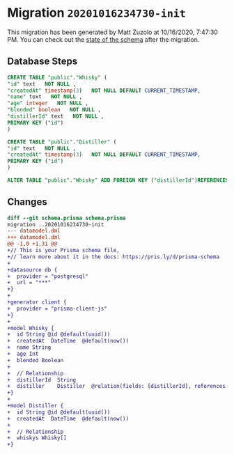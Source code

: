 # Migration `20201016234730-init`

This migration has been generated by Matt Zuzolo at 10/16/2020, 7:47:30 PM.
You can check out the [state of the schema](./schema.prisma) after the migration.

## Database Steps

```sql
CREATE TABLE "public"."Whisky" (
"id" text   NOT NULL ,
"createdAt" timestamp(3)   NOT NULL DEFAULT CURRENT_TIMESTAMP,
"name" text   NOT NULL ,
"age" integer   NOT NULL ,
"blended" boolean   NOT NULL ,
"distillerId" text   NOT NULL ,
PRIMARY KEY ("id")
)

CREATE TABLE "public"."Distiller" (
"id" text   NOT NULL ,
"createdAt" timestamp(3)   NOT NULL DEFAULT CURRENT_TIMESTAMP,
PRIMARY KEY ("id")
)

ALTER TABLE "public"."Whisky" ADD FOREIGN KEY ("distillerId")REFERENCES "public"."Distiller"("id") ON DELETE CASCADE ON UPDATE CASCADE
```

## Changes

```diff
diff --git schema.prisma schema.prisma
migration ..20201016234730-init
--- datamodel.dml
+++ datamodel.dml
@@ -1,0 +1,31 @@
+// This is your Prisma schema file,
+// learn more about it in the docs: https://pris.ly/d/prisma-schema
+
+datasource db {
+  provider = "postgresql"
+  url = "***"
+}
+
+generator client {
+  provider = "prisma-client-js"
+}
+
+model Whisky {
+  id String @id @default(uuid())
+  createdAt  DateTime  @default(now())
+  name String
+  age Int
+  blended Boolean
+
+  // Relationship
+  distillerId  String
+  distiller    Distiller  @relation(fields: [distillerId], references: [id])
+}
+
+model Distiller {
+  id String @id @default(uuid())
+  createdAt  DateTime  @default(now())
+  
+  // Relationship
+  whiskys Whisky[]
+}
```


